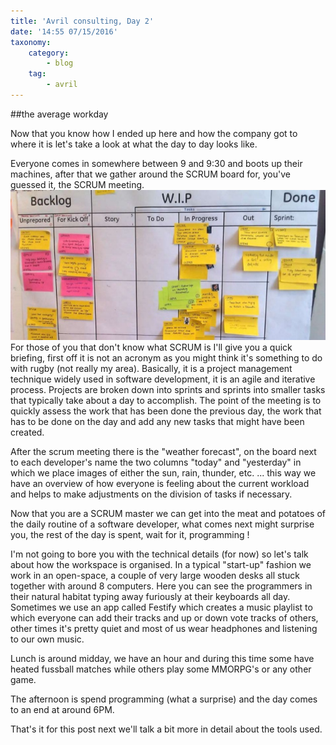 ```yaml
---
title: 'Avril consulting, Day 2'
date: '14:55 07/15/2016'
taxonomy:
    category:
        - blog
    tag:
        - avril
---
```


##the average workday
 
Now that you know how I ended up here and how the company got to where it is let's take a look at what the day to day looks like.
 
Everyone comes in somewhere between 9 and 9:30 and boots up their machines, after that we gather around the SCRUM board for, you've guessed it, the SCRUM meeting.
![](scrumboard.jpg)
For those of you that don't know what SCRUM is I'll give you a quick briefing, first off it is not an acronym as you might think it's something to do with rugby (not really my area).
Basically, it is a project management technique widely used in software development, it is an agile and iterative process.
Projects are broken down into sprints and sprints into smaller tasks that typically take about a day to accomplish.
The point of the meeting is to quickly assess the work that has been done the previous day, the work that has to be done on the day and add any new tasks that might have been created.
 
After the scrum meeting there is the "weather forecast", on the board next to each developer's name the two columns "today" and "yesterday" in which we place images of either the sun, rain, thunder, etc. ... this way we have an overview of how everyone is feeling about the current workload and helps to make adjustments on the division of tasks if necessary.
 
Now that you are a SCRUM master we can get into the meat and potatoes of the daily routine of a software developer, what comes next might surprise you, the rest of the day is spent, wait for it, programming !
 
I'm not going to bore you with the technical details (for now) so let's talk about how the workspace is organised.
In a typical "start-up" fashion we work in an open-space, a couple of very large wooden desks all stuck together with around 8 computers. Here you can see the programmers in their natural habitat typing away furiously at their keyboards all day. Sometimes we use an app called Festify which creates a music playlist to which everyone can add their tracks and up or down vote tracks of others, other times it's pretty quiet and most of us wear headphones and listening to our own music.
 
Lunch is around midday, we have an hour and during this time some have heated fussball matches while others play some MMORPG's or any other game.
 
The afternoon is spend programming (what a surprise) and the day comes to an end at around 6PM.
 
That's it for this post next we'll talk a bit more in detail about the tools used.